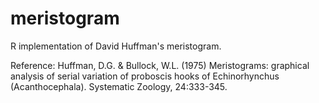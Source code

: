 # meristogram
R implementation of David Huffman's meristogram.

Reference: Huffman, D.G. & Bullock, W.L. (1975) Meristograms: graphical analysis of serial variation of proboscis hooks of Echinorhynchus (Acanthocephala). Systematic Zoology, 24:333-345.


